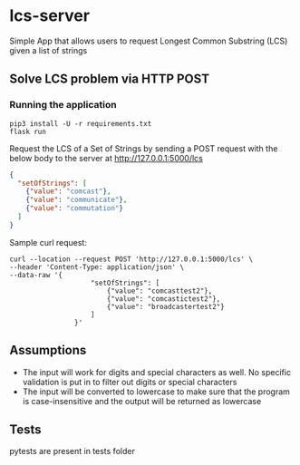 # lcs-server
Simple App that allows users to request Longest Common Substring (LCS) given a list of strings

## Solve LCS problem via HTTP POST

###  Running the application
```
pip3 install -U -r requirements.txt
flask run
```

Request the LCS of a Set of Strings by sending a POST request with the below body to the server at http://127.0.0.1:5000/lcs

```json
{
  "setOfStrings": [
    {"value": "comcast"},
    {"value": "communicate"},
    {"value": "commutation"}
  ]
}
```

Sample curl request:
```
curl --location --request POST 'http://127.0.0.1:5000/lcs' \
--header 'Content-Type: application/json' \
--data-raw '{
                    "setOfStrings": [
                        {"value": "comcasttest2"},
                        {"value": "comcastictest2"},
                        {"value": "broadcastertest2"}
                    ]
                }'
```

## Assumptions
* The input will work for digits and special characters as well. No specific validation is put in to filter out digits or special characters
* The input will be converted to lowercase to make sure that the program is case-insensitive and the output will be returned as lowercase

## Tests
pytests are present in tests folder
